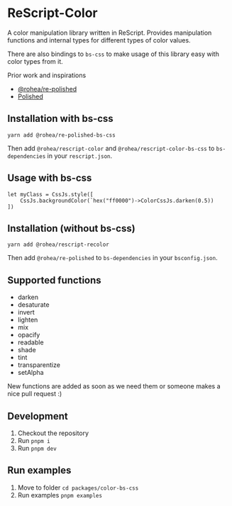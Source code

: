 # ReScript-Color

A color manipulation library written in ReScript. Provides manipulation functions and internal types for different types of color values.

There are also bindings to `bs-css` to make usage of this library easy with color types from it.

Prior work and inspirations

- [@rohea/re-polished]()
- [Polished](https://polished.js.org/)

## Installation with bs-css

```
yarn add @rohea/re-polished-bs-css
```

Then add `@rohea/rescript-color` and `@rohea/rescript-color-bs-css` to `bs-dependencies` in your `rescript.json`.

## Usage with bs-css

```
let myClass = CssJs.style([
    CssJs.backgroundColor(`hex("ff0000")->ColorCssJs.darken(0.5))
])
```

## Installation (without bs-css)

```
yarn add @rohea/rescript-recolor
```

Then add `@rohea/re-polished` to `bs-dependencies` in your `bsconfig.json`.

## Supported functions

- darken
- desaturate
- invert
- lighten
- mix
- opacify
- readable
- shade
- tint
- transparentize
- setAlpha

New functions are added as soon as we need them or someone makes a nice pull request :)

## Development

1. Checkout the repository
2. Run `pnpm i`
3. Run `pnpm dev`

## Run examples

1. Move to folder `cd packages/color-bs-css`
2. Run examples `pnpm examples`
